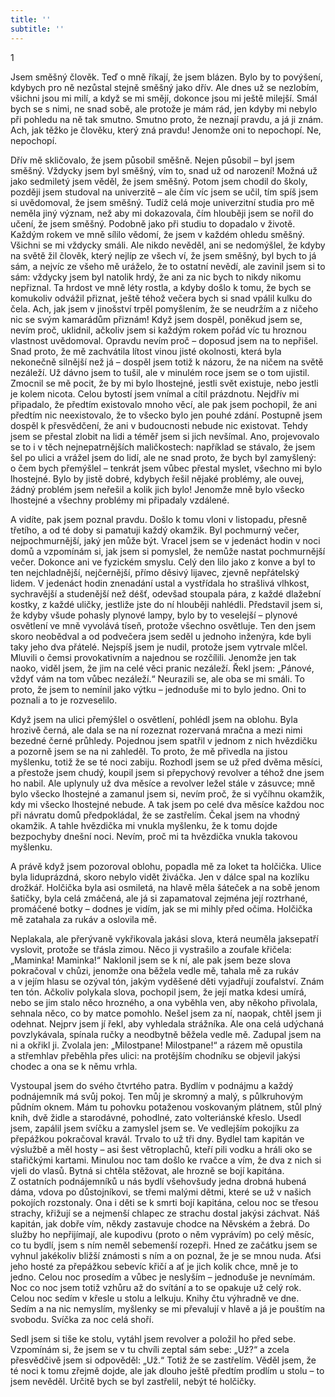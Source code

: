 ```yaml
---
title: ''
subtitle: ''
---
```


1

Jsem směšný člověk. Teď o mně říkají, že jsem blázen. Bylo by to povýšení, kdybych pro ně nezůstal stejně směšný jako dřív. Ale dnes už se nezlobím, všichni jsou mi milí, a když se mi smějí, dokonce jsou mi ještě milejší. Smál bych se s nimi, ne snad sobě, ale protože je mám rád, jen kdyby mi nebylo při pohledu na ně tak smutno. Smutno proto, že neznají pravdu, a já ji znám. Ach, jak těžko je člověku, který zná pravdu! Jenomže oni to nepochopí. Ne, nepochopí.

Dřív mě skličovalo, že jsem působil směšně. Nejen působil – byl jsem směšný. Vždycky jsem byl směšný, vím to, snad už od narození! Možná už jako sedmiletý jsem věděl, že jsem směšný. Potom jsem chodil do školy, později jsem studoval na univerzitě – ale čím víc jsem se učil, tím spíš jsem si uvědomoval, že jsem směšný. Tudíž celá moje univerzitní studia pro mě neměla jiný význam, než aby mi dokazovala, čím hlouběji jsem se nořil do učení, že jsem směšný. Podobně jako při studiu to dopadalo v životě. Každým rokem ve mně sílilo vědomí, že jsem v každém ohledu směšný. Všichni se mi vždycky smáli. Ale nikdo nevěděl, ani se nedomýšlel, že kdyby na světě žil člověk, který nejlíp ze všech ví, že jsem směšný, byl bych to já sám, a nejvíc ze všeho mě uráželo, že to ostatní nevědí, ale zavinil jsem si to sám: vždycky jsem byl natolik hrdý, že ani za nic bych to nikdy nikomu nepřiznal. Ta hrdost ve mně léty rostla, a kdyby došlo k tomu, že bych se komukoliv odvážil přiznat, ještě téhož večera bych si snad vpálil kulku do čela. Ach, jak jsem v jinošství trpěl pomyšlením, že se neudržím a z ničeho nic se svým kamarádům přiznám! Když jsem dospěl, poněkud jsem se, nevím proč, uklidnil, ačkoliv jsem si každým rokem pořád víc tu hroznou vlastnost uvědomoval. Opravdu nevím proč – doposud jsem na to nepřišel. Snad proto, že mě zachvátila lítost vinou jisté okolnosti, která byla nekonečně silnější než já – dospěl jsem totiž k názoru, že na ničem na světě nezáleží. Už dávno jsem to tušil, ale v minulém roce jsem se o tom ujistil. Zmocnil se mě pocit, že by mi bylo lhostejné, jestli svět existuje, nebo jestli je kolem nicota. Celou bytostí jsem vnímal a cítil prázdnotu. Nejdřív mi připadalo, že předtím existovalo mnoho věcí, ale pak jsem pochopil, že ani předtím nic neexistovalo, že to všecko bylo jen pouhé zdání. Postupně jsem dospěl k přesvědčení, že ani v budoucnosti nebude nic existovat. Tehdy jsem se přestal zlobit na lidi a téměř jsem si jich nevšímal. Ano, projevovalo se to i v těch nejnepatrnějších maličkostech: například se stávalo, že jsem šel po ulici a vrážel jsem do lidí, ale ne snad proto, že bych byl zamyšlený: o čem bych přemýšlel – tenkrát jsem vůbec přestal myslet, všechno mi bylo lhostejné. Bylo by jistě dobré, kdybych řešil nějaké problémy, ale ouvej, žádný problém jsem neřešil a kolik jich bylo! Jenomže mně bylo všecko lhostejné a všechny problémy mi připadaly vzdálené.

A vidíte, pak jsem poznal pravdu. Došlo k tomu vloni v listopadu, přesně třetího, a od té doby si pamatuji každý okamžik. Byl pochmurný večer, nejpochmurnější, jaký jen může být. Vracel jsem se v jedenáct hodin v noci domů a vzpomínám si, jak jsem si pomyslel, že nemůže nastat pochmurnější večer. Dokonce ani ve fyzickém smyslu. Celý den lilo jako z konve a byl to ten nejchladnější, nejčernější, přímo děsivý lijavec, zjevně nepřátelský lidem. V jedenáct hodin znenadání ustal a vystřídala ho strašlivá vlhkost, sychravější a studenější než déšť, odevšad stoupala pára, z každé dlažební kostky, z každé uličky, jestliže jste do ní hlouběji nahlédli. Představil jsem si, že kdyby všude pohasly plynové lampy, bylo by to veselejší – plynové osvětlení ve mně vyvolává tíseň, protože všechno osvětluje. Ten den jsem skoro neobědval a od podvečera jsem seděl u jednoho inženýra, kde byli taky jeho dva přátelé. Nejspíš jsem je nudil, protože jsem vytrvale mlčel. Mluvili o čemsi provokativním a najednou se rozčílili. Jenomže jen tak naoko, viděl jsem, že jim na celé věci pranic nezáleží. Řekl jsem: „Pánové, vždyť vám na tom vůbec nezáleží.“ Neurazili se, ale oba se mi smáli. To proto, že jsem to nemínil jako výtku – jednoduše mi to bylo jedno. Oni to poznali a to je rozveselilo.

Když jsem na ulici přemýšlel o osvětlení, pohlédl jsem na oblohu. Byla hrozivě černá, ale dala se na ní rozeznat rozervaná mračna a mezi nimi bezedné černé průhledy. Pojednou jsem spatřil v jednom z nich hvězdičku a pozorně jsem se na ni zahleděl. To proto, že mě přivedla na jistou myšlenku, totiž že se té noci zabiju. Rozhodl jsem se už před dvěma měsíci, a přestože jsem chudý, koupil jsem si přepychový revolver a téhož dne jsem ho nabil. Ale uplynuly už dva měsíce a revolver ležel stále v zásuvce; mně bylo všecko lhostejné a zamanul jsem si, nevím proč, že si vyčíhnu okamžik, kdy mi všecko lhostejné nebude. A tak jsem po celé dva měsíce každou noc při návratu domů předpokládal, že se zastřelím. Čekal jsem na vhodný okamžik. A tahle hvězdička mi vnukla myšlenku, že k tomu dojde bezpochyby dnešní noci. Nevím, proč mi ta hvězdička vnukla takovou myšlenku.

A právě když jsem pozoroval oblohu, popadla mě za loket ta holčička. Ulice byla liduprázdná, skoro nebylo vidět živáčka. Jen v dálce spal na kozlíku drožkář. Holčička byla asi osmiletá, na hlavě měla šáteček a na sobě jenom šatičky, byla celá zmáčená, ale já si zapamatoval zejména její roztrhané, promáčené botky – dodnes je vidím, jak se mi mihly před očima. Holčička mě zatahala za rukáv a oslovila mě.

Neplakala, ale přerývaně vykřikovala jakási slova, která neuměla jaksepatří vyslovit, protože se třásla zimou. Něco ji vystrašilo a zoufale křičela: „Maminka! Maminka!“ Naklonil jsem se k ní, ale pak jsem beze slova pokračoval v chůzi, jenomže ona běžela vedle mě, tahala mě za rukáv a v jejím hlasu se ozýval tón, jakým vyděšené děti vyjadřují zoufalství. Znám ten tón. Ačkoliv polykala slova, pochopil jsem, že její matka kdesi umírá, nebo se jim stalo něco hrozného, a ona vyběhla ven, aby někoho přivolala, sehnala něco, co by matce pomohlo. Nešel jsem za ní, naopak, chtěl jsem ji odehnat. Nejprv jsem jí řekl, aby vyhledala strážníka. Ale ona celá udýchaná povzlykávala, spínala ručky a neodbytně běžela vedle mě. Zadupal jsem na ni a okřikl ji. Zvolala jen: „Milostpane! Milostpane!“ a rázem mě opustila a střemhlav přeběhla přes ulici: na protějším chodníku se objevil jakýsi chodec a ona se k němu vrhla.

Vystoupal jsem do svého čtvrtého patra. Bydlím v podnájmu a každý podnájemník má svůj pokoj. Ten můj je skromný a malý, s půlkruhovým půdním oknem. Mám tu pohovku potaženou voskovaným plátnem, stůl plný knih, dvě židle a starodávné, pohodlné, zato volteriánské křeslo. Usedl jsem, zapálil jsem svíčku a zamyslel jsem se. Ve vedlejším pokojíku za přepážkou pokračoval kravál. Trvalo to už tři dny. Bydlel tam kapitán ve výslužbě a měl hosty – asi šest větroplachů, kteří pili vodku a hráli oko se stařičkými kartami. Minulou noc tam došlo ke rvačce a vím, že dva z nich si vjeli do vlasů. Bytná si chtěla stěžovat, ale hrozně se bojí kapitána. Z ostatních podnájemníků u nás bydlí všehovšudy jedna drobná hubená dáma, vdova po důstojníkovi, se třemi malými dětmi, které se už v našich pokojích rozstonaly. Ona i děti se k smrti bojí kapitána, celou noc se třesou strachy, křižují se a nejmenší chlapec ze strachu dostal jakýsi záchvat. Náš kapitán, jak dobře vím, někdy zastavuje chodce na Něvském a žebrá. Do služby ho nepřijímají, ale kupodivu (proto o něm vyprávím) po celý měsíc, co tu bydlí, jsem s ním neměl sebemenší rozepři. Hned ze začátku jsem se vyhnul jakékoliv bližší známosti s ním a on poznal, že je se mnou nuda. Aťsi jeho hosté za přepážkou sebevíc křičí a ať je jich kolik chce, mně je to jedno. Celou noc prosedím a vůbec je neslyším – jednoduše je nevnímám. Noc co noc jsem totiž vzhůru až do svítání a to se opakuje už celý rok. Celou noc sedím v křesle u stolu a lelkuju. Knihy čtu výhradně ve dne. Sedím a na nic nemyslím, myšlenky se mi převalují v hlavě a já je pouštím na svobodu. Svíčka za noc celá shoří.

Sedl jsem si tiše ke stolu, vytáhl jsem revolver a položil ho před sebe. Vzpomínám si, že jsem se v tu chvíli zeptal sám sebe: „Už?“ a zcela přesvědčivě jsem si odpověděl: „Už.“ Totiž že se zastřelím. Věděl jsem, že té noci k tomu zřejmě dojde, ale jak dlouho ještě předtím prodlím u stolu – to jsem nevěděl. Určitě bych se byl zastřelil, nebýt té holčičky.
